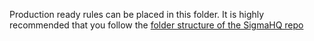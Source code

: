 Production ready rules can be placed in this folder. It is highly recommended that you follow the [folder structure of the SigmaHQ repo](https://github.com/SigmaHQ/sigma/tree/master/rules)

